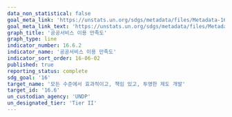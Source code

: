 ```yaml
---
data_non_statistical: false
goal_meta_link: 'https://unstats.un.org/sdgs/metadata/files/Metadata-16-06-02.pdf'
goal_meta_link_text: 'https://unstats.un.org/sdgs/metadata/files/Metadata-16-06-02.pdf'
graph_title: '공공서비스 이용 만족도'
graph_type: line
indicator_number: 16.6.2
indicator_name: '공공서비스 이용 만족도'
indicator_sort_order: 16-06-02
published: true
reporting_status: complete
sdg_goal: '16'
target_name: '모든 수준에서 효과적이고, 책임 있고, 투명한 제도 개발'
target_id: '16.6'
un_custodian_agency: 'UNDP'
un_designated_tier: 'Tier II'
---
```


